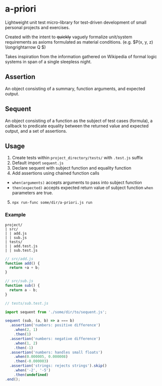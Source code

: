 # a-priori

Lightweight unit test micro-library for test-driven development 
of small personal projects and exercises. 

Created with the intent to ~~quickly~~ vaguely formalize unit/system 
requirements as axioms formulated as material conditions. 
(e.g. $P(x, y, z) \longrightarrow Q $)

Takes inspiration from the information gathered on Wikipedia of 
formal logic systems in span of a single sleepless night. 

## Assertion

An object consisting of a summary, function arguments, and 
expected output.

## Sequent

An object consisting of a function as the subject of test cases 
(formula), a callback to predicate equality between the returned
value and expected output, and a set of assertions.

## Usage

1. Create tests within `project_directory/tests/` with `.test.js`
suffix
2. Default import `sequent.js`
3. Declare sequent with subject function and equality function
4. Add assertions using chained function calls
  - `when(arguments)` accepts arguments to pass into subject 
  function
  - `then(expected)` accepts expected return value of subject
  function `when` parameters are true.
5. `npx run-func some/dir/a-priori.js run`

### Example

```
project/
| src/
| | add.js
| | sub.js
| tests/
| | add.test.js
| | sub.test.js
```

```js
// src/add.js
function add() {
  return +a + b;
}

// src/sub.js
function sub() {
  return a - b;
}
```

```js
// tests/sub.test.js

import sequent from './some/dir/to/sequent.js';

sequent (sub, (a, b) => a === b)
  .assertion('numbers: positive difference')
    .when(2, 1)
    .then(1)
  .assertion('numbers: negative difference')
    .when(1, 2)
    .then(-1)
  .assertion('numbers: handles small floats')
    .when(0.000005, 0.000008)
    .then(-0.000003)
  .assertion('strings: rejects strings').skip()
    .when('-2', '-5')
    .then(undefined)
.end();
```

